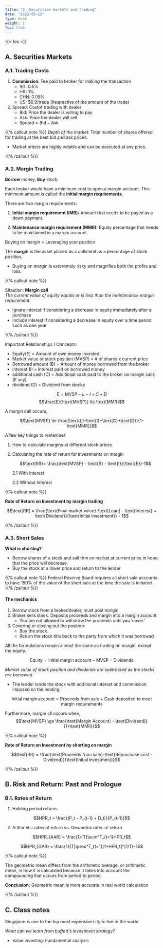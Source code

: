```yaml
---
title: "2. Securities markets and trading"
date: "2022-08-12"
type: book
weight: 1
toc: true
---
```


{{< toc >}}

## A. Securities Markets

### A.1. Trading Costs

1. **Commission**: Fee paid to broker for making the transaction
   - SG: 0.5%
   - HK: 1%
   - CHN: 0.05%
   - US: $9.9/trade (Irespective of the amount of the trade)
2. Spread: Costof trading with dealer
   - Bid: Price the dealer is willing to pay
   - Ask: Price the dealer will sell
   - $\text{Spread} = \text{Bid} - \text{Ask}$

{{% callout note %}}
_Depth of the market:_ Total number of shares offered for trading at the best bid and ask prices.

- Market orders are highly volatile and can be executed at any price.

{{% /callout %}}

### A.2. Margin Trading

**Borrow** money, **Buy** stock.

Each broker would have a minimum cost to open a margin account. This minimum amount is called the **initial margin requirements**.

There are two margin requirements:

1. **Initial margin requirement (IMR):** Amount that needs to be payed as a down payment.

2. **Maintenance margin requirement (MMR):** Equity percentage that needs to be maintained in a margin account.

Buying on margin = Leveraging your position

The **margin** is the asset placed as a collateral as a percentage of stock position.

- Buying on margin is exteremely risky and magnifies both the profits and loss.

{{% callout note %}}

Sitaution: **Margin call** \
_The current value of equity equals or is less than the maintenance margin requirement._

- Ignore interest if considering a decrease in equity immediately after a purchase
- Include interest if considering a decrease in equity over a time period such as one year

{{% /callout %}}

Important Relationships / Concepts:

- $\text{Equity} (E)$ = Amount of own money invested
- $\text{Market value of stock position} \text{ (MVSP)}$ = # of shares x current price
- $\text{Borrowed amount} \text{ (B)}$ = Amount of money borrowed from the broker
- $\text{interest} \text{ (I)}$ = Interest paid on borrowed money
- $\text{additional cash} \text{ (C)}$ = Additional cash paid to the broker on margin calls (If any)
- $\text{dividend} \text{ (D)}$ = Dividend from stocks

$$E = \text{MVSP} - L - I + C + D$$
$$\frac{E}{\text{MVSP}} \le \text{MMR}$$

A margin call occurs,

$$\text{MVSP} \le \frac{\text{L}-\text{I}+\text{C}+\text{D}}{1-\text{MMR}}$$

A few key things to remember:

1. How to calculate margins at different stock prices
2. Calculating the rate of return for investments on margin

   $$\text{RR}= \frac{\text{MVSP} - \text{B} - \text{I}}{\text{E}}-1$$

   2.1 With Interest

   2.2 Without Interest

{{% callout note %}}

**Rate of Return on Investment by margin trading**

$$\text{RR} = \frac{\text{Final market value}-\text{Loan} - \text{Interest} + \text{Dividend}}{\text{Initial investment}} - 1$$

{{% /callout %}}

### A.3. Short Sales

**What is shorting?**

- Borrow shares of a stock and sell thm on market at current price in hope that the price will decrease.
- Buy the stock at a lower price and return to the lender

{{% callout note %}}
Federal Reserve Board requires all short sale accounts to have 150% of the value of the short sale at the time the sale is initiated.
{{% /callout %}}

#### The mechanics

1. Borrow stock from a broker/dealer, must post margin
2. Broker sells stock. Deposits proceeds and margin into a margin account
   - You are not allowed to withdraw the proceeds until you ‘cover.’
3. Covering or closing out the position:
   - Buy the stock.
   - Return the stock title back to the party from which it was borrowed

All the formulations remain almost the same as trading on margin, except the equity.

$$\text{Equity}=\text{Initial margin account}-\text{MVSP}-\text{Dividends}$$

_Market value of stock position and dividends are subtracted as the stocks are borrowed._

- The lender lends the stock with additional interest and commission imposed on the lending.`

$$\text{Initial margin account} = \text{Proceeds from sale}+\text{Cash deposited to meet margin requirements}$$

Furthermore, margin cll occurs when,
$$\text{MVSP} \ge \frac{\text{Margin Account} - \text{Dividend}}{1+\text{MMR}}$$

{{% callout note %}}

**Rate of Return on Investment by shorting on margin**

$$\text{RR} = \frac{\text{Proceeds from sale}-\text{Repurchase cost - Dividend}}{\text{Initial investment}}$$

{{% /callout %}}

## B. Risk and Return: Past and Prologue

### B.1. Rates of Return

1. Holding period returns

$$HPR_t = \frac{(P_t - P_{t-1} + D_t)}{P_{t-1}}$$

2. Arithmetic rates of return vs. Geometric rates of return

$$HPR_{AAR} = \frac{1}{T}\sum^T_{t=1}HPR_t$$

$$HPR_{GAR} = \frac{1}{T}\prod^T_{t=1}[1+HPR_t]^{1/T}-1$$

{{% callout note %}}

The geometric mean differs from the arithmetic average, or arithmetic mean, in how it is calculated because it takes into account the compounding that occurs from period to period.

**Conclusion:** Geometric mean is more accurate in real world calculation

{{% /callout %}}

## C. Class notes

Singapore is one to the top most expensive city to live in the world.

_What can we learn from buffett's investment strategy?_

- Value investing: Fundamental analysis
